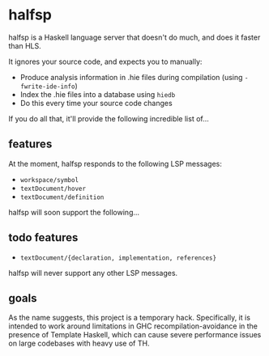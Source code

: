 # halfsp

halfsp is a Haskell language server that doesn't do much, and does it faster than HLS.

It ignores your source code, and expects you to manually:

- Produce analysis information in .hie files during compilation (using `-fwrite-ide-info`)
- Index the .hie files into a database using `hiedb`
- Do this every time your source code changes

If you do all that, it'll provide the following incredible list of...

## features

At the moment, halfsp responds to the following LSP messages:

- `workspace/symbol`
- `textDocument/hover`
- `textDocument/definition`

halfsp will soon support the following...

## todo features

- `textDocument/{declaration, implementation, references}`

halfsp will never support any other LSP messages.

## goals

As the name suggests, this project is a temporary hack. Specifically, it is intended to work around limitations in GHC recompilation-avoidance in the presence of Template Haskell, which can cause severe performance issues on large codebases with heavy use of TH.

